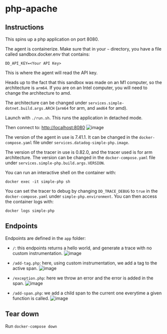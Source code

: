 # php-apache

## Instructions

This spins up a php application on port 8080.

The agent is containerize. Make sure that in your `~` directory, you have a file called sandbox.docker.env that contains:

```DD_API_KEY=<Your API Key>```

This is where the agent will read the API key.

Heads up to the fact that this sandbox was made on an M1 computer, so the architecture is `arm64`. If you are on an Intel computer, you will need to change the architecture to amd.

The architecture can be changed under `services.simple-dotnet.build.args.ARCH` (`arm64` for arm, and `amd64` for amd).

Launch with `./run.sh`. This runs the application in detached mode.

Then connect to:
[http://localhost:8080](http://localhost:8080)
![image](https://user-images.githubusercontent.com/65819327/215062150-fb0cba5b-3dad-4c66-8112-6cb64f8a223e.png)

The version of the agent in use is 7.41.1. It can be changed in the `docker-compose.yaml` file under `services.datadog-simple-php.image`.

The version of the tracer in use is 0.82.0, and the tracer used is for arm architecture. The version can be changed in the `docker-compose.yaml` file under `services.simple-php.build.args.VERSION`.

You can run an interactive shell on the container with:

```docker exec -it simple-php sh```


You can set the tracer to debug by changing `DD_TRACE_DEBUG` to `true` in the `docker-compose.yaml` under `simple-php.environment`. You can then access the container logs with:

```docker logs simple-php```

## Endpoints

Endpoints are defined in the `app` folder:
* `/`: this endpoints returns a hello world, and generate a trace with no custom instrumentation.
![image](https://user-images.githubusercontent.com/65819327/215062777-13a95611-7147-4cb1-bc25-8b25a4bd52eb.png)

* `/add-tag.php`: here, using custom instrumentation, we add a tag to the active span.
![image](https://user-images.githubusercontent.com/65819327/215062806-c6b8fb1c-5f2e-45ef-8b20-0cabff4b931e.png)

* `/exception.php`: here we throw an error and the error is added in the span.
![image](https://user-images.githubusercontent.com/65819327/215062837-04cb4a26-e1fa-4154-984d-83872f35a715.png)

* `/add-span.php`: we add a child span to the current one everytime a given function is called.
![image](https://user-images.githubusercontent.com/65819327/215062861-b3e6e99f-64df-4431-8a36-14b84aff2158.png)


## Tear down

Run `docker-compose down`
